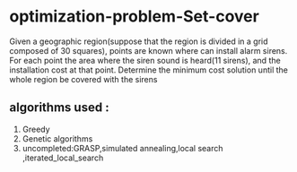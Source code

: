 # optimization-problem-Set-cover

Given a geographic region(suppose that the region is divided in a grid composed of 30 squares), points are known where can install alarm sirens. For each point the area where the siren sound is heard(11 sirens), and the installation cost at that point. Determine the minimum cost solution until the whole region be covered with the sirens 
 
## algorithms used :

1) Greedy 
2) Genetic algorithms 
3) uncompleted:GRASP,simulated annealing,local search ,iterated_local_search
